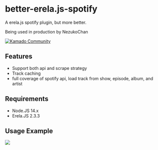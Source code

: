 
# better-erela.js-spotify
 A erela.js spotify plugin, but more better.

Being used in production by NezukoChan

[![Kamado Community](https://discordapp.com/api/guilds/785715968608567297/embed.png?style=banner2)](https://discord.gg/b47d4AqxFR)

## Features
 - Support both api and scrape strategy
 - Track caching
 - full coverage of spotify api, load track from show, episode, album, and artist
## Requirements
 - Node.JS 14.x
 - Erela.JS 2.3.3
## Usage Example
<a href="https://github.com/NezuChan/better-erela.js-spotify"> <img src="https://cdn.discordapp.com/attachments/785715969317142540/881457254468030474/carbon_2.png"></a>
